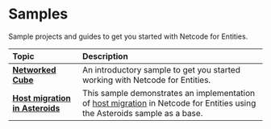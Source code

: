 # Samples

Sample projects and guides to get you started with Netcode for Entities.

| **Topic**                       | **Description**                  |
| :------------------------------ | :------------------------------- |
| **[Networked Cube](networked-cube.md)** | An introductory sample to get you started working with Netcode for Entities. |
| **[Host migration in Asteroids](host-migration/host-migration-sample.md)** | This sample demonstrates an implementation of [host migration](host-migration/host-migration.md) in Netcode for Entities using the Asteroids sample as a base. |
